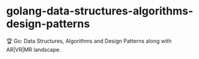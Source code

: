 # golang-data-structures-algorithms-design-patterns
:trophy: Go: Data Structures, Algorithms and Design Patterns along with AR|VR|MR landscape.
